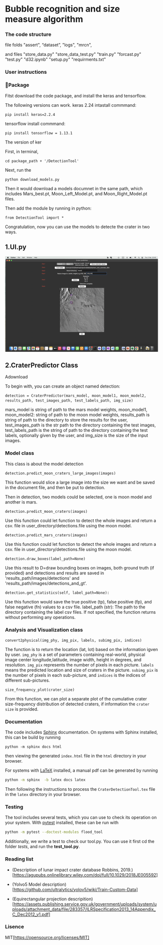 # Bubble recognition and size measure algorithm

### The code structure 

file folds "assert",  “dataset”, "logs", "mrcn", 

and files "store_data.py" "store_data_test.py" "train.py" "forcast.py" "test.py" "d32.ipynb" "setup.py" "requirments.txt"


### User instructions

### 📖Package
Fitst download the code package, and install the keras and tensorflow.

The following versions can work.
keras 2.24  intastall commmand:
```
pip install keras=2.2.4
```

tensorflow install commmand:
```
pip install tensorflow = 1.13.1
```
The version of ker

First, in terminal, 
```
cd package_path + '/DetectionTool'
```

Next, run the 

```
python download_models.py
```

Then it would download a models documnet in the same path, which includes Mars_best.pt, Moon_Left_Model.pt, and Moon_Right_Model.pt files.

Then add the module by running in python:
```
from DetectionTool import *
```

Congratulation, now you can use the models to detecte the crater in two ways.
## 1.UI.py
![Image](https://github.com/edsml-zw1622/33/raw/main/Img/UIInterface.png)

## 2.CraterPredictor Class
Adownload

To begin with, you can create an object named detection:
```
detection = CraterPredictor(mars_model, moon_model1, moon_model2, results_path, test_images_path, test_labels_path, img_size)
```
mars_model is string of path to the mars model weights, moon_model1, moon_model2: string of path to the moon model weights, results_path is string of path to the directory to store the results for the user, test_images_path is the str path to the directory containing the test images, test_labels_path is the string of path to the directory containing the test labels, optionally given by the user, and img_size is the size of the input images.



### Model class
This class is about the model detection

```
detection.predict_moon_craters_large_images(images)
```
This function would slice a large image into the size we want and be saved in the document file, and then be put to detection.

Then in detection, two models could be selected, one is moon model and another is mars.

```
detection.predict_moon_craters(images)
```
Use this function could let function to detect the whole images and return a csv. file in user_directory/detections.file using the moon model.

```
detection.predict_mars_craters(images)
```
Use this function could let function to detect the whole images and return a csv. file in user_directory/detections.file using the moon model.

```
detection.draw_boxes(label_path=None)
```
Use this result to D=draw bounding boxes on images, both ground truth (if provided) and detections and results are saved in 'results_path/images/detections' and 'results_path/images/detections_and_gt'.

```
detection.get_statistics(self, label_path=None):
```
Use this function would save the true positive (tp), false positive (fp), and false negative (fn) values to a csv file. label_path (str): The path to the directory containing the label csv files. If not specified, the function returns without performing any operations.


### Analysis and Visualization class
```
convert2physical(img_phy, img_pix, labels, subimg_pix, indices)
```
The function is to return the location (lat, lot) based on the information igven by user. `img_phy` is a set of parameters containing real-world, physical image center longitude,latitude, image width, height in degrees, and resolution. `img_pix` represents the number of pixels in each picture. `labels` means the predicted location and size of craters in the picture. `subimg_pix` is the number of pixels in each sub-picture, and `indices`  is the indices of different sub-pictures.

```
size_frequency_plot(crater_size)
```
From this function, we can plot a separate plot of the cumulative crater size-frequency distribution of detected craters, if information the `crater size` is provided.



### Documentation

The code includes [Sphinx](https://www.sphinx-doc.org) documentation. On systems with Sphinx installed, this can be build by running

```
python -m sphinx docs html
```

then viewing the generated `index.html` file in the `html` directory in your browser.

For systems with [LaTeX](https://www.latex-project.org/get/) installed, a manual pdf can be generated by running

```bash
python -m sphinx  -b latex docs latex
```

Then following the instructions to process the `CraterDetectionTool.tex` file in the `latex` directory in your browser.

### Testing

The tool includes several tests, which you can use to check its operation on your system. With [pytest](https://doc.pytest.org/en/latest) installed, these can be run with

```bash
python -m pytest --doctest-modules flood_tool
```

Additionally, we write a test to check our tool.py. You can use it first cd the folder *tests*, and run the **test_tool.py**.

### Reading list

 - (Description of lunar impact crater database Robbins, 2019.)
[https://agupubs.onlinelibrary.wiley.com/doi/full/10.1029/2018JE005592]

 - (Yolvo5 Model description)
[https://github.com/ultralytics/yolov5/wiki/Train-Custom-Data]

 - (Equirectangular projection descripition)[https://assets.publishing.service.gov.uk/government/uploads/system/uploads/attachment_data/file/283357/ILRSpecification2013_14Appendix_C_Dec2012_v1.pdf]
 
 
 
 ### Lisence
 
 MIT[https://opensource.org/licenses/MIT]
 
 
